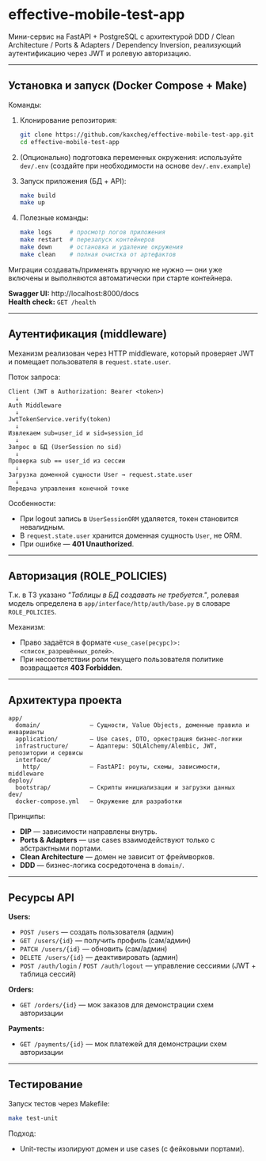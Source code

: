 # effective-mobile-test-app

Мини-сервис на FastAPI + PostgreSQL с архитектурой DDD / Clean Architecture / Ports & Adapters / Dependency Inversion, реализующий аутентификацию через JWT и ролевую авторизацию.

---

## Установка и запуск (Docker Compose + Make)

Команды:

1. Клонирование репозитория:
   ```bash
   git clone https://github.com/kaxcheg/effective-mobile-test-app.git
   cd effective-mobile-test-app
   ```

2. (Опционально) подготовка переменных окружения:
   используйте `dev/.env` (создайте при необходимости на основе `dev/.env.example`)

3. Запуск приложения (БД + API):
   ```bash
   make build
   make up
   ```

4. Полезные команды:
   ```bash
   make logs     # просмотр логов приложения
   make restart  # перезапуск контейнеров
   make down     # остановка и удаление окружения
   make clean    # полная очистка от артефактов
   ```

Миграции создавать/применять вручную не нужно — они уже включены и выполняются автоматически при старте контейнера.

**Swagger UI:** http://localhost:8000/docs  
**Health check:** `GET /health`

---

## Аутентификация (middleware)

Механизм реализован через HTTP middleware, который проверяет JWT и помещает пользователя в `request.state.user`.

Поток запроса:

```
Client (JWT в Authorization: Bearer <token>)
  ↓
Auth Middleware
  ↓
JwtTokenService.verify(token)
  ↓
Извлекаем sub=user_id и sid=session_id
  ↓
Запрос в БД (UserSession по sid)
  ↓
Проверка sub == user_id из сессии
  ↓
Загрузка доменной сущности User → request.state.user
  ↓
Передача управления конечной точке
```

Особенности:
- При logout запись в `UserSessionORM` удаляется, токен становится невалидным.
- В `request.state.user` хранится доменная сущность `User`, не ORM.
- При ошибке — **401 Unauthorized**.

---

## Авторизация (ROLE_POLICIES)

Т.к. в ТЗ указано *"Таблицы в БД создавать не требуется."*, ролевая модель определена 
в `app/interface/http/auth/base.py` в словаре `ROLE_POLICIES`.

Механизм:
- Право задаётся в формате `<use_case(ресурс)>: <список_разрешённых_ролей>`.
- При несоответствии роли текущего пользователя политике возвращается **403 Forbidden**.

---

## Архитектура проекта

```
app/
  domain/              — Сущности, Value Objects, доменные правила и инварианты
  application/         — Use cases, DTO, оркестрация бизнес-логики
  infrastructure/      — Адаптеры: SQLAlchemy/Alembic, JWT, репозитории и сервисы
  interface/
    http/              — FastAPI: роуты, схемы, зависимости, middleware
deploy/
  bootstrap/           — Скрипты инициализации и загрузки данных
dev/
  docker-compose.yml   — Окружение для разработки
```

Принципы:
- **DIP** — зависимости направлены внутрь.  
- **Ports & Adapters** — use cases взаимодействуют только с абстрактными портами.  
- **Clean Architecture** — домен не зависит от фреймворков.  
- **DDD** — бизнес-логика сосредоточена в `domain/`.

---

## Ресурсы API

**Users:**
- `POST /users` — создать пользователя (админ)
- `GET /users/{id}` — получить профиль (сам/админ)
- `PATCH /users/{id}` — обновить (сам/админ)
- `DELETE /users/{id}` — деактивировать (админ)
- `POST /auth/login` / `POST /auth/logout` — управление сессиями (JWT + таблица сессий)

**Orders:**
- `GET /orders/{id}` — мок заказов для демонстрации схем авторизации

**Payments:**
- `GET /payments/{id}` — мок платежей для демонстрации схем авторизации

---

## Тестирование

Запуск тестов через Makefile:

```bash
make test-unit
```

Подход:
- Unit-тесты изолируют домен и use cases (с фейковыми портами).
